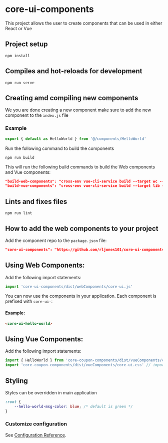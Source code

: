# core-ui-components
This project allows the user to create components that can be used in either React or Vue

## Project setup
```
npm install
```

## Compiles and hot-reloads for development
```
npm run serve
```

## Creating amd compiling new components

We you are done creating a new component make sure to add the new component to the `index.js` file

### Example
```javascript
export { default as HelloWorld } from '@/components/HelloWorld'
```

Run the following command to build the components
```
npm run build
```

This will run the following build commands to build the Web components and Vue components:
```json
"build-web-components": "cross-env vue-cli-service build --target wc --inline-vue --dest 'dist/webComponents' --name core-ui './src/components/*/*.vue'",
"build-vue-components": "cross-env vue-cli-service build --target lib --dest 'dist/vueComponents' --name core-ui './src/index.js'",
```


## Lints and fixes files
```
npm run lint
```

## How to add the web components to your project

Add the component repo to the `package.json` file:
```json
"core-ui-components": "https://github.com/rljones101/core-ui-components.git"
```
## Using Web Components:

Add the following import statements:
```javascript
import 'core-ui-components/dist/webComponents/core-ui.js'
```
You can now use the components in your application. Each component is prefixed with `core-ui-`:

#### Example:
```html
<core-ui-hello-world>
```

## Using Vue Components:

Add the following import statements:
```javascript
import { HelloWorld } from 'core-coupon-components/dist/vueComponents/core-ui.umd' // TIP: Only import the components that you need
import 'core-coupon-components/dist/vueComponents/core-ui.css' // imports the css styles
```

## Styling
Styles can be overridden in main application

```css
:root {
    --hello-world-msg-color: blue; /* default is green */
}
```

### Customize configuration
See [Configuration Reference](https://cli.vuejs.org/config/).
